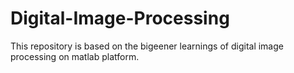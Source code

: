 # Digital-Image-Processing

This repository is based on the bigeener learnings of digital image processing on matlab platform.
